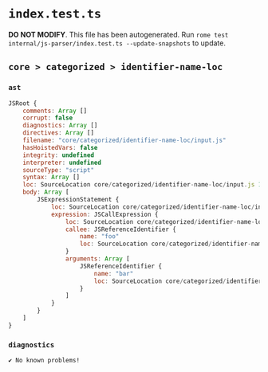 # `index.test.ts`

**DO NOT MODIFY**. This file has been autogenerated. Run `rome test internal/js-parser/index.test.ts --update-snapshots` to update.

## `core > categorized > identifier-name-loc`

### `ast`

```javascript
JSRoot {
	comments: Array []
	corrupt: false
	diagnostics: Array []
	directives: Array []
	filename: "core/categorized/identifier-name-loc/input.js"
	hasHoistedVars: false
	integrity: undefined
	interpreter: undefined
	sourceType: "script"
	syntax: Array []
	loc: SourceLocation core/categorized/identifier-name-loc/input.js 1:0-2:0
	body: Array [
		JSExpressionStatement {
			loc: SourceLocation core/categorized/identifier-name-loc/input.js 1:0-1:9
			expression: JSCallExpression {
				loc: SourceLocation core/categorized/identifier-name-loc/input.js 1:0-1:8
				callee: JSReferenceIdentifier {
					name: "foo"
					loc: SourceLocation core/categorized/identifier-name-loc/input.js 1:0-1:3 (foo)
				}
				arguments: Array [
					JSReferenceIdentifier {
						name: "bar"
						loc: SourceLocation core/categorized/identifier-name-loc/input.js 1:4-1:7 (bar)
					}
				]
			}
		}
	]
}
```

### `diagnostics`

```
✔ No known problems!

```
